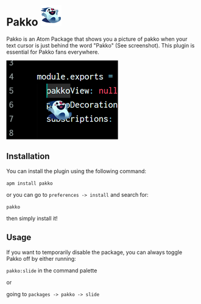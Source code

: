 # Pakko ![pakko](https://raw.githubusercontent.com/Thmyris/Pakko-Atom-Package/master/assets/pakko.png)
Pakko is an Atom Package that shows you a picture of pakko when your text cursor is just behind the word "Pakko" (See screenshot). This plugin is essential for Pakko fans everywhere.

![screenshot](https://raw.githubusercontent.com/Thmyris/Pakko-Atom-Package/master/assets/screenshot.png)

## Installation

You can install the plugin using the following command:

`apm install pakko`

or you can go to `preferences -> install` and search for:

`pakko`

then simply install it!

## Usage

If you want to temporarily disable the package, you can always toggle Pakko off by either running:

`pakko:slide` in the command palette

or

going to `packages -> pakko -> slide`

